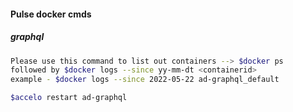 
#### Pulse docker cmds

##### graphql

```bash
Please use this command to list out containers --> $docker ps 
followed by $docker logs --since yy-mm-dt <containerid>
example - $docker logs --since 2022-05-22 ad-graphql_default

$accelo restart ad-graphql
```
